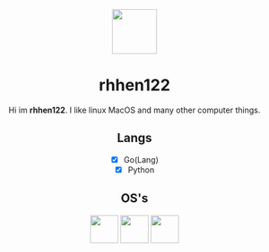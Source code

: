 <div align="center">
<img src="https://avatars.githubusercontent.com/u/195695145?v=4" height="80">
<h1>rhhen122</h1>
<p>Hi im <b>rhhen122</b>. I like linux MacOS and many other computer things.</p>

###
<h2>Langs</h2>

- [x] Go(Lang)
- [x] Python

###
<h2>OS's</h2>
<img height="50" src="https://upload.wikimedia.org/wikipedia/commons/thumb/3/3f/Linux_Mint_logo_without_wordmark.svg/1200px-Linux_Mint_logo_without_wordmark.svg.png">
<img height="50" src="https://www.freebsd.org/images/banner-red.png">
<img height="50" src="https://gitlab.archlinux.org/uploads/-/system/group/avatar/23/iconfinder_archlinux_386451.png">
